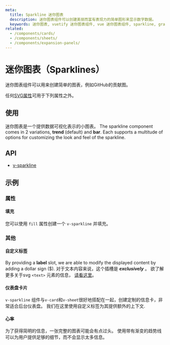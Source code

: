 ```yaml
---
meta:
  title: Sparkline 迷你图表
  description: 迷你图表组件可以创建美丽而富有表现力的简单图形来显示数字数据。
  keywords: 迷你图表, vuetify 迷你图表组件, vue 迷你图表组件, sparkline, graph, 曲线, 图表, 直线
related:
  - /components/cards/
  - /components/sheets/
  - /components/expansion-panels/
---
```


# 迷你图表（Sparklines）

迷你图表组件可以用来创建简单的图表，例如GitHub的贡献图。

任何<a href=“https://developer.mozilla.org/en-US/docs/Web/SVG/Attribute“>SVG属性</a>可用于下列属性之外。

<entry-ad />

## 使用

迷你图表是一个提供数据可视化表示的小图表。 The sparkline component comes in 2 variations, **trend** (default) and **bar**. Each supports a multitude of options for customizing the look and feel of the sparkline.

<example file="v-sparkline/usage" />

## API

- [v-sparkline](/api/v-sparkline)

<inline-api page="components/sparklines" />

## 示例

### 属性

#### 填充

您可以使用 `fill` 属性创建一个 `v-sparkline` 并填充。

<example file="v-sparkline/prop-fill" />

### 其他

#### 自定义标签

By providing a **label** slot, we are able to modify the displayed content by adding a dollar sign ($). 对于文本内容来说，这个插槽是 **_exclusively_** 。 欲了解更多关于svg `<text>` 元素的信息， [请看这里](https://developer.mozilla.org/en-US/docs/Web/SVG/Element/text)。

<example file="v-sparkline/misc-custom-labels" />

#### 仪表盘卡片

`v-sparkline` 组件与`v-card`和`v-sheet`很好地搭配在一起，创建定制的信息卡，非常适合后台仪表盘。 我们在这里使用自定义标签为其提供额外的上下文.

<example file="v-sparkline/misc-dashboard-card" />

#### 心率

为了获得简明的信息，一张完整的图表可能会有点过头。 使用带有渐变的趋势线可以为用户提供足够的细节，而不会显示太多信息。

<example file="v-sparkline/misc-heart-rate" />

<backmatter />

